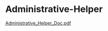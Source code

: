 # Administrative-Helper


[Administrative_Helper_Doc.pdf](https://github.com/user-attachments/files/20922672/Administrative_Helper_Doc.pdf)
